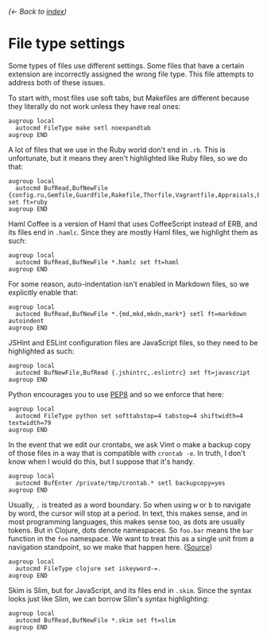 *(← Back to [index](../README.md))*

# File type settings

Some types of files use different settings. Some files that have a certain
extension are incorrectly assigned the wrong file type. This file attempts to
address both of these issues.

To start with, most files use soft tabs, but Makefiles are different because
they literally do not work unless they have real ones:

``` vim
augroup local
  autocmd FileType make setl noexpandtab
augroup END
```

A lot of files that we use in the Ruby world don't end in `.rb`. This is
unfortunate, but it means they aren't highlighted like Ruby files, so we do
that:

``` vim
augroup local
  autocmd BufRead,BufNewFile {config.ru,Gemfile,Guardfile,Rakefile,Thorfile,Vagrantfile,Appraisals,Bowerfile,*.gemspec} set ft=ruby
augroup END
```

Haml Coffee is a version of Haml that uses CoffeeScript instead of ERB, and its
files end in `.hamlc`. Since they are mostly Haml files, we highlight them as
such:

``` vim
augroup local
  autocmd BufRead,BufNewFile *.hamlc set ft=haml
augroup END
```

For some reason, auto-indentation isn't enabled in Markdown files, so we
explicitly enable that:

``` vim
augroup local
  autocmd BufRead,BufNewFile *.{md,mkd,mkdn,mark*} setl ft=markdown autoindent
augroup END
```

JSHint and ESLint configuration files are JavaScript files, so they need to be
highlighted as such:

``` vim
augroup local
  autocmd BufNewFile,BufRead {.jshintrc,.eslintrc} set ft=javascript
augroup END
```

Python encourages you to use [PEP8](http://www.python.org/dev/peps/pep-0008/)
and so we enforce that here:

``` vim
augroup local
  autocmd FileType python set softtabstop=4 tabstop=4 shiftwidth=4 textwidth=79
augroup END
```

In the event that we edit our crontabs, we ask Vimt o make a backup copy of
those files in a way that is compatible with `crontab -e`. In truth, I don't
know when I would do this, but I suppose that it's handy.

``` vim
augroup local
  autocmd BufEnter /private/tmp/crontab.* setl backupcopy=yes
augroup END
```

Usually, `.` is treated as a word boundary. So when using <kbd>w</kbd> or
<kbd>b</kbd> to navigate by word, the cursor will stop at a period. In text,
this makes sense, and in most programming languages, this makes sense too, as
dots are usually tokens. But in Clojure, dots denote namespaces. So `foo.bar`
means the `bar` function in the `foo` namespace. We want to treat this as a
single unit from a navigation standpoint, so we make that happen here.
([Source][customizing-word-separators])

[customizing-word-separators]: http://stackoverflow.com/questions/225266/customising-word-separators-in-vi

``` vim
augroup local
  autocmd FileType clojure set iskeyword-=.
augroup END
```

Skim is Slim, but for JavaScript, and its files end in `.skim`. Since the syntax
looks just like Slim, we can borrow Slim's syntax highlighting:

``` vim
augroup local
  autocmd BufRead,BufNewFile *.skim set ft=slim
augroup END
```

